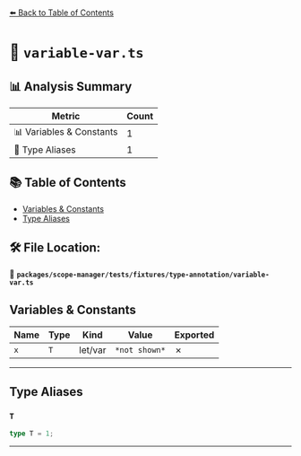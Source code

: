 [⬅️ Back to Table of Contents](../../../../../index.md)

# 📄 `variable-var.ts`

## 📊 Analysis Summary

| Metric | Count |
|--------|-------|
| 📊 Variables & Constants | 1 |
| 📑 Type Aliases | 1 |

## 📚 Table of Contents

- [Variables & Constants](#variables-constants)
- [Type Aliases](#type-aliases)

## 🛠️ File Location:
📂 **`packages/scope-manager/tests/fixtures/type-annotation/variable-var.ts`**

## Variables & Constants

| Name | Type | Kind | Value | Exported |
|------|------|------|-------|----------|
| `x` | `T` | let/var | `*not shown*` | ✗ |


---

## Type Aliases

### `T`

```ts
type T = 1;
```


---